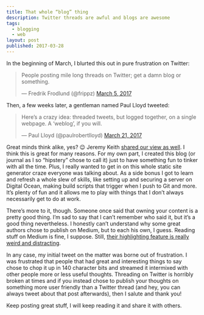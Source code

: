 ```yaml
---
title: That whole “blog” thing
description: Twitter threads are awful and blogs are awesome
tags:
  - blogging
  - web
layout: post
published: 2017-03-28
---
```


In the beginning of March, I blurted this out in pure frustration on Twitter:

<blockquote class="twitter-tweet" data-lang="en"><p lang="en" dir="ltr">People posting mile long threads on Twitter; get a damn blog or something.</p>&mdash; Fredrik Frodlund (@frippz) <a href="https://twitter.com/frippz/status/838412000426348548">March 5, 2017</a></blockquote>

Then, a few weeks later, a gentleman named Paul Lloyd tweeted:

<blockquote class="twitter-tweet" data-lang="en"><p lang="en" dir="ltr">Here’s a crazy idea: threaded tweets, but logged together, on a single webpage. A ‘weblog’, if you will.</p>&mdash; Paul Lloyd (@paulrobertlloyd) <a href="https://twitter.com/paulrobertlloyd/status/844203518777081860">March 21, 2017</a></blockquote>

Great minds think alike, yes? 😉 Jeremy Keith [shared our view as well](https://adactio.com/journal/12059). I think this is great for many reasons. For my own part, I created this blog (or journal as I so “hipstery” chose to call it) just to have something fun to tinker with all the time. Plus, I really wanted to get in on this whole static site generator craze everyone was talking about. As a side bonus I got to learn and refresh a whole slew of skills, like setting up and securing a server on Digital Ocean, making build scripts that trigger when I push to Git and more. It’s plenty of fun and it allows me to play with things that I don’t always necessarily get to do at work.

There’s more to it, though. Someone once said that owning your content is a pretty good thing. I’m sad to say that I can’t remember who said it, but it’s a good thing nevertheless. I honestly can’t understand why some great authors chose to publish on Medium, but to each his own, I guess. Reading stuff on Medium is fine, I suppose. Still, [their highlighting feature is really weird and distracting](https://twitter.com/gruber/status/816798896068456449).

In any case, my initial tweet on the matter was borne out of frustration. I was frustrated that people that had great and interesting things to say chose to chop it up in 140 character bits and streamed it intermixed with other people more or less useful thoughts. Threading on Twitter is horribly broken at times and if you instead chose to publish your thoughts on something more user friendly than a Twitter thread (and hey, you can always tweet about that post afterwards), then I salute and thank you!

Keep posting great stuff, I will keep reading it and share it with others.